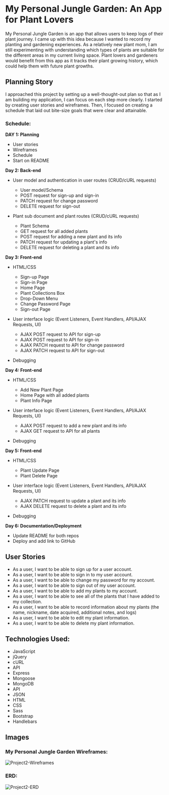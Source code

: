 # My Personal Jungle Garden: An App for Plant Lovers

My Personal Jungle Garden is an app that allows users to keep logs of their plant journey. I came up with this idea because I wanted to record my planting and gardening experiences. As a relatively new plant mom, I am still experimenting with understanding which types of plants are suitable for the different areas in my current living space. Plant lovers and gardeners would benefit from this app as it tracks their plant growing history, which could help them with future plant growths.


## Planning Story

I approached this project by setting up a well-thought-out plan so that as I am building my application, I can focus on each step more clearly. I started by creating user stories and wireframes. Then, I focused on creating a schedule that laid out bite-size goals that were clear and attainable.

### Schedule:
**DAY 1: Planning**
- User stories
- Wireframes
- Schedule
- Start on README


**Day 2: Back-end**
- User model and authentication in user routes (CRUD/cURL requests)
  - User model/Schema
  - POST request for sign-up and sign-in
  - PATCH request for change password
  - DELETE request for sign-out

- Plant sub document and plant routes (CRUD/cURL requests)
  - Plant Schema
  - GET request for all added plants
  - POST request for adding a new plant and its info
  - PATCH request for updating a plant's info
  - DELETE request for deleting a plant and its info


**Day 3: Front-end**
- HTML/CSS
  - Sign-up Page
  - Sign-in Page
  - Home Page
  - Plant Collections Box
  - Drop-Down Menu
  - Change Password Page
  - Sign-out Page

- User interface logic (Event Listeners, Event Handlers, API/AJAX Requests, UI)
  - AJAX POST request to API for sign-up
  - AJAX POST request to API for sign-in
  - AJAX PATCH request to API for change password
  - AJAX PATCH request to API for sign-out

- Debugging


**Day 4: Front-end**
- HTML/CSS
  - Add New Plant Page
  - Home Page with all added plants
  - Plant Info Page

- User interface logic (Event Listeners, Event Handlers, API/AJAX Requests, UI)
  - AJAX POST request to add a new plant and its info
  - AJAX GET request to API for all plants

- Debugging


**Day 5: Front-end**
- HTML/CSS
  - Plant Update Page
  - Plant Delete Page
- User interface logic (Event Listeners, Event Handlers, API/AJAX Requests, UI)
  - AJAX PATCH request to update a plant and its info
  - AJAX DELETE request to delete a plant and its info

- Debugging


**Day 6: Documentation/Deployment**
- Update README for both repos
- Deploy and add link to GitHub


## User Stories

- As a user, I want to be able to sign up for a user account.
- As a user, I want to be able to sign in to my user account.
- As a user, I want to be able to change my password for my account.
- As a user, I want to be able to sign out of my user account.
- As a user, I want to be able to add my plants to my account.
- As a user, I want to be able to see all of the plants that I have added to my collection.
- As a user, I want to be able to record information about my plants (the name, nickname, date acquired, additional notes, and logs)
- As a user, I want to be able to edit my plant information.
- As a user, I want to be able to delete my plant information.


## Technologies Used:

- JavaScript
- jQuery
- cURL
- API
- Express
- Mongoose
- MongoDB
- API
- JSON
- HTML
- CSS
- Sass
- Bootstrap
- Handlebars


## Images
### My Personal Jungle Garden Wireframes:

![Project2-Wireframes](https://media.git.generalassemb.ly/user/28180/files/a256a400-b9f3-11ea-88cc-e3c55052c28f)


### ERD:

![Project2-ERD](https://user-images.githubusercontent.com/53062479/85951910-234e6680-b934-11ea-89b7-c2632aa3394c.png)
